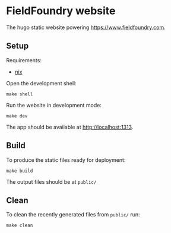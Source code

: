# FieldFoundry website

The hugo static website powering https://www.fieldfoundry.com.

## Setup

Requirements:

- [nix](https://nixos.org/download/)

Open the development shell:
```
make shell
```

Run the website in development mode:
```
make dev
```

The app should be available at <http://localhost:1313>.


## Build

To produce the static files ready for deployment:
```
make build
```

The output files should be at `public/`

## Clean

To clean the recently generated files from `public/` run:
```
make clean
``` 
